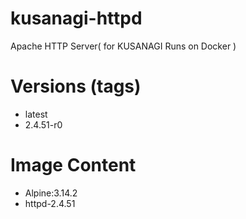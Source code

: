 # kusanagi-httpd

Apache HTTP Server( for KUSANAGI Runs on Docker )

# Versions (tags)

- latest
- 2.4.51-r0

# Image Content

- Alpine:3.14.2
- httpd-2.4.51

